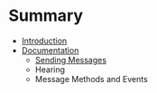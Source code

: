 # Summary

* [Introduction](README.md)
* [Documentation](Documentation/README.md)
   * [Sending Messages](Documentation/sending_messages.md)
   * Hearing
   * Message Methods and Events

